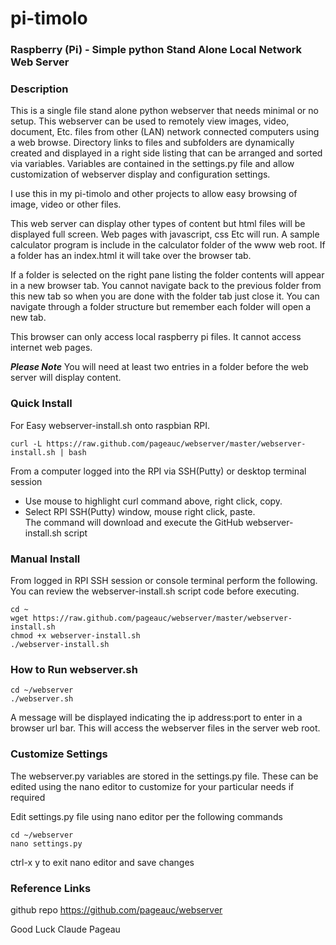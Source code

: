 # pi-timolo
### Raspberry (Pi) - Simple python Stand Alone Local Network Web Server 

### Description
This is a single file stand alone python webserver that needs minimal or no setup. 
This webserver can be used to remotely view images, video, document, Etc. files
from other (LAN) network connected computers using a web browse. Directory links 
to files and subfolders are dynamically created and displayed in a right side 
listing that can be arranged and sorted via variables. Variables are contained 
in the settings.py file and allow customization of webserver display and configuration settings.

I use this in my pi-timolo and other projects
to allow easy browsing of image, video or other files.  

This web server can display other types of content
but html files will be displayed full screen.
Web pages with javascript, css Etc will run. A sample calculator program is 
include in the calculator folder of the www web root. 
If a folder has an index.html it will take over 
the browser tab. 

If a folder is selected on the right pane listing
the folder contents will appear in a new browser tab.
You cannot navigate back to the previous folder from
this new tab so when you are done with the folder
tab just close it.  You can navigate through a
folder structure but remember each folder will
open a new tab.	 

This browser can only access local raspberry pi
files. It cannot access internet web pages.

***Please Note***
You will need at least two entries in a folder
before the web server will display content.
 
### Quick Install
For Easy webserver-install.sh onto raspbian RPI. 

    curl -L https://raw.github.com/pageauc/webserver/master/webserver-install.sh | bash

From a computer logged into the RPI via SSH(Putty) or desktop terminal session  
* Use mouse to highlight curl command above, right click, copy.  
* Select RPI SSH(Putty) window, mouse right click, paste.   
The command will download and execute the GitHub webserver-install.sh script   
    
### Manual Install   
From logged in RPI SSH session or console terminal perform the following. You can review
the webserver-install.sh script code before executing.

    cd ~
    wget https://raw.github.com/pageauc/webserver/master/webserver-install.sh
    chmod +x webserver-install.sh
    ./webserver-install.sh
    
### How to Run webserver.sh
    
    cd ~/webserver
    ./webserver.sh   

A message will be displayed indicating the ip address:port to enter in
a browser url bar.  This will access the webserver files in the server web root.
    
### Customize Settings

The webserver.py variables are stored in the settings.py file.  These can be
edited using the nano editor to customize for your particular needs if required
   
Edit settings.py file using nano editor per the following commands

    cd ~/webserver
    nano settings.py

ctrl-x y to exit nano editor and save changes
    
### Reference Links  
github repo https://github.com/pageauc/webserver 
 
Good Luck
Claude Pageau 
